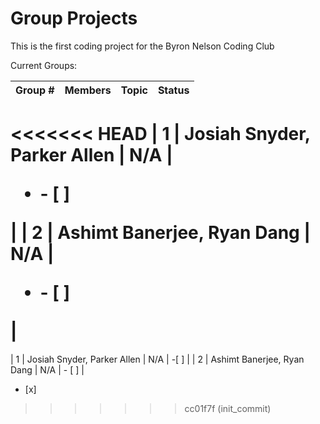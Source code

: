 # Group Projects

This is the first coding project for the Byron Nelson Coding Club

Current Groups:


| Group # |           Members           | Topic | Status |
| --------- | :---------------------------: | ------- | -------- |
<<<<<<< HEAD
| 1       | Josiah Snyder, Parker Allen | N/A   | <ul><li>- [ ] </li></ul>    |
| 2       | Ashimt Banerjee, Ryan Dang | N/A   | <ul><li>- [ ] </li></ul>  |
=======
| 1       | Josiah Snyder, Parker Allen | N/A   | -[ ]    |
| 2       | Ashimt Banerjee, Ryan Dang | N/A   | - [ ]    |
- [x]
>>>>>>> cc01f7f (init_commit)
